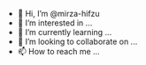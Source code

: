 - 👋 Hi, I’m @mirza-hifzu
- 👀 I’m interested in ...
- 🌱 I’m currently learning ...
- 💞️ I’m looking to collaborate on ...
- 📫 How to reach me ...

<!---
mirza-hifzu/mirza-hifzu is a ✨ special ✨ repository because its `README.md` (this file) appears on your GitHub profile.
You can click the Preview link to take a look at your changes.
--->
